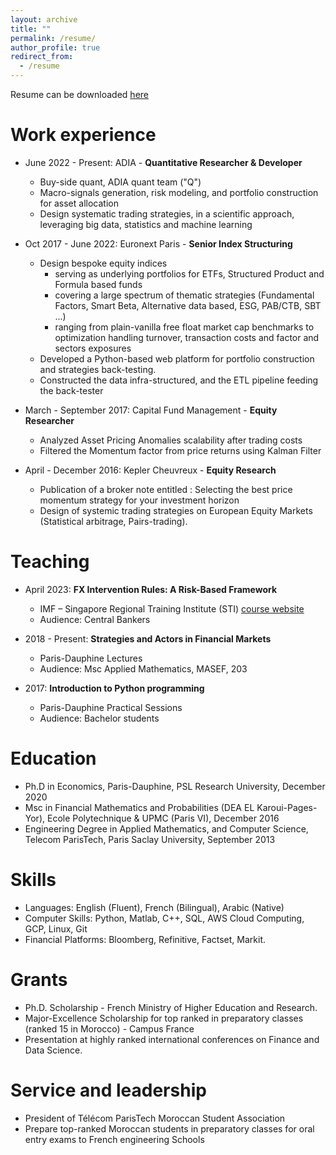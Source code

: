 ```yaml
---
layout: archive
title: ""
permalink: /resume/
author_profile: true
redirect_from:
  - /resume
---
```



Resume can be downloaded [here](https://github.com/amineraboun/amineraboun.github.io/raw/master/_pages/Amine_Raboun_Resume.pdf) 

Work experience
======
* June 2022 - Present: ADIA - **Quantitative Researcher & Developer**
  - Buy-side quant, ADIA quant team ("Q")
  - Macro-signals generation, risk modeling, and portfolio construction for asset allocation
  - Design systematic trading strategies, in a scientific approach, leveraging big data, statistics and machine learning
  

* Oct 2017 - June 2022: Euronext Paris - **Senior Index Structuring**
    - Design bespoke equity indices
      - serving as underlying portfolios for ETFs, Structured Product and Formula based funds
      - covering a large spectrum of thematic strategies (Fundamental Factors, Smart Beta, Alternative data based, ESG, PAB/CTB, SBT ...)
      - ranging from plain-vanilla free float market cap benchmarks to optimization handling turnover, transaction costs and factor and sectors exposures
    - Developed a Python-based web platform for portfolio construction and strategies back-testing.
    - Constructed the data infra-structured, and the ETL pipeline feeding the back-tester

* March - September 2017: Capital Fund Management - **Equity Researcher**
    - Analyzed Asset Pricing Anomalies scalability after trading costs
    - Filtered the Momentum factor from price returns using Kalman Filter

* April - December 2016: Kepler Cheuvreux - **Equity Research**
    - Publication of a broker note entitled : Selecting the best price momentum strategy for your investment horizon
    - Design of systemic trading strategies on European Equity Markets (Statistical arbitrage, Pairs-trading).

Teaching
======

* April 2023: **FX Intervention Rules: A Risk-Based Framework** 
  - IMF – Singapore Regional Training Institute (STI) [course website](https://amineraboun.github.io/STI_FX_Intervention/docs/index.html)
  - Audience: Central Bankers

* 2018 - Present: **Strategies and Actors in Financial Markets**
  - Paris-Dauphine Lectures 
  - Audience: Msc Applied Mathematics, MASEF, 203

* 2017: **Introduction to Python programming**
  - Paris-Dauphine Practical Sessions
  - Audience: Bachelor students

Education
======
* Ph.D in Economics, Paris-Dauphine, PSL Research University, December 2020
* Msc in Financial Mathematics and Probabilities (DEA EL Karoui-Pages-Yor), Ecole Polytechnique & UPMC (Paris VI), December 2016
* Engineering Degree in Applied Mathematics, and Computer Science, Telecom ParisTech, Paris Saclay University, September 2013

Skills
======
* Languages: English (Fluent), French (Bilingual), Arabic (Native)
* Computer Skills: Python, Matlab, C++, SQL, AWS Cloud Computing, GCP, Linux, Git
* Financial Platforms: Bloomberg, Refinitive, Factset, Markit.

Grants
======
* Ph.D. Scholarship - French Ministry of Higher Education and Research.
* Major-Excellence Scholarship for top ranked in preparatory classes (ranked 15 in Morocco) - Campus France
* Presentation at highly ranked international conferences on Finance and Data Science.

Service and leadership
======
* President of Télécom ParisTech Moroccan Student Association
* Prepare top-ranked Moroccan students in preparatory classes for oral entry exams to French engineering Schools
